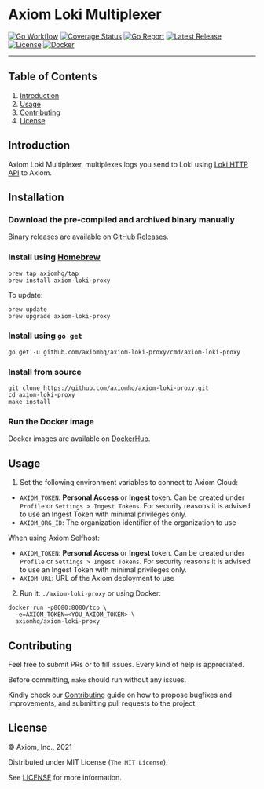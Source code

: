 # Axiom Loki Multiplexer

[![Go Workflow][go_workflow_badge]][go_workflow]
[![Coverage Status][coverage_badge]][coverage]
[![Go Report][report_badge]][report]
[![Latest Release][release_badge]][release]
[![License][license_badge]][license]
[![Docker][docker_badge]][docker]

---

## Table of Contents

1. [Introduction](#introduction)
1. [Usage](#usage)
1. [Contributing](#contributing)
1. [License](#license)

## Introduction

Axiom Loki Multiplexer, multiplexes logs you send to Loki using [Loki HTTP API][1] to Axiom.

  [1]: https://grafana.com/docs/loki/latest/api/#post-lokiapiv1push

## Installation

### Download the pre-compiled and archived binary manually

Binary releases are available on [GitHub Releases][2].

  [2]: https://github.com/axiomhq/axiom-loki-proxy/releases/latest

### Install using [Homebrew](https://brew.sh)

```shell
brew tap axiomhq/tap
brew install axiom-loki-proxy
```

To update:

```shell
brew update
brew upgrade axiom-loki-proxy
```

### Install using `go get`

```shell
go get -u github.com/axiomhq/axiom-loki-proxy/cmd/axiom-loki-proxy
```

### Install from source

```shell
git clone https://github.com/axiomhq/axiom-loki-proxy.git
cd axiom-loki-proxy
make install
```

### Run the Docker image

Docker images are available on [DockerHub][docker].

## Usage

1. Set the following environment variables to connect to Axiom Cloud:

* `AXIOM_TOKEN`: **Personal Access** or **Ingest** token. Can be created under
  `Profile` or `Settings > Ingest Tokens`. For security reasons it is advised to
  use an Ingest Token with minimal privileges only.
* `AXIOM_ORG_ID`: The organization identifier of the organization to use

When using Axiom Selfhost:

* `AXIOM_TOKEN`: **Personal Access** or **Ingest** token. Can be created under
  `Profile` or `Settings > Ingest Tokens`. For security reasons it is advised to
  use an Ingest Token with minimal privileges only.
* `AXIOM_URL`: URL of the Axiom deployment to use

2. Run it: `./axiom-loki-proxy` or using Docker:

```shell
docker run -p8080:8080/tcp \
  -e=AXIOM_TOKEN=<YOU_AXIOM_TOKEN> \
  axiomhq/axiom-loki-proxy
```

## Contributing

Feel free to submit PRs or to fill issues. Every kind of help is appreciated. 

Before committing, `make` should run without any issues.

Kindly check our [Contributing](Contributing.md) guide on how to propose
bugfixes and improvements, and submitting pull requests to the project.

## License

&copy; Axiom, Inc., 2021

Distributed under MIT License (`The MIT License`).

See [LICENSE](LICENSE) for more information.

<!-- Badges -->

[go_workflow]: https://github.com/axiomhq/axiom-loki-proxy/actions/workflows/push.yml
[go_workflow_badge]: https://img.shields.io/github/workflow/status/axiomhq/axiom-loki-proxy/Push?style=flat-square&ghcache=unused
[coverage]: https://codecov.io/gh/axiomhq/axiom-loki-proxy
[coverage_badge]: https://img.shields.io/codecov/c/github/axiomhq/axiom-loki-proxy.svg?style=flat-square&ghcache=unused
[report]: https://goreportcard.com/report/github.com/axiomhq/axiom-loki-proxy
[report_badge]: https://goreportcard.com/badge/github.com/axiomhq/axiom-loki-proxy?style=flat-square&ghcache=unused
[release]: https://github.com/axiomhq/axiom-loki-proxy/releases/latest
[release_badge]: https://img.shields.io/github/release/axiomhq/axiom-loki-proxy.svg?style=flat-square&ghcache=unused
[license]: https://opensource.org/licenses/MIT
[license_badge]: https://img.shields.io/github/license/axiomhq/axiom-loki-proxy.svg?color=blue&style=flat-square&ghcache=unused
[docker]: https://hub.docker.com/r/axiomhq/axiom-loki-proxy
[docker_badge]: https://img.shields.io/docker/pulls/axiomhq/axiom-loki-proxy.svg?style=flat-square&ghcache=unused
